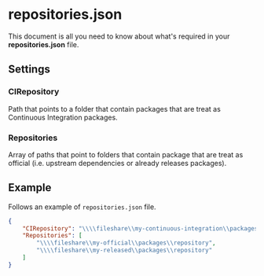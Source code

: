 # repositories.json

This document is all you need to know about what's required in your **repositories.json** file.

## Settings

### CIRepository

Path that points to a folder that contain packages that are treat as Continuous Integration packages.

### Repositories

Array of paths that point to folders that contain package that are treat as official (i.e. upstream dependencies or already releases packages).

## Example

Follows an example of `repositories.json` file.

```json
{
    "CIRepository": "\\\\fileshare\\my-continuous-integration\\packages\\repository",
    "Repositories": [
        "\\\\fileshare\\my-official\\packages\\repository",
        "\\\\fileshare\\my-released\\packages\\repository"
    ]
}
```